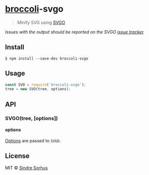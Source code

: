 # [broccoli](https://github.com/joliss/broccoli)-svgo

> Minify SVG using [SVGO](https://github.com/svg/svgo)

*Issues with the output should be reported on the SVGO [issue tracker](https://github.com/svg/svgo/issues).*


## Install

```
$ npm install --save-dev broccoli-svgo
```


## Usage

```js
const SVO = require('broccoli-svgo');
tree = new SVO(tree, options);
```


## API

### SVGO(tree, [options])

#### options

[Options](https://github.com/sindresorhus/grunt-svgmin#available-optionsplugins) are passed to `SVGO`.


## License

MIT © [Sindre Sorhus](https://sindresorhus.com)
